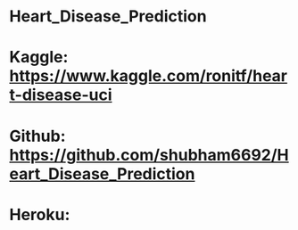 # Heart_Disease_Prediction


# Kaggle: https://www.kaggle.com/ronitf/heart-disease-uci

# Github: https://github.com/shubham6692/Heart_Disease_Prediction

# Heroku: 

